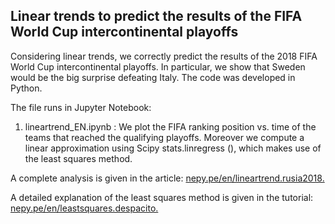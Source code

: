 ## Linear trends to predict the results of the FIFA World Cup intercontinental playoffs

Considering linear trends, we correctly predict the results of the 2018 FIFA World Cup intercontinental playoffs. In particular, we show that Sweden would be the big surprise defeating Italy. The code was developed in Python.

The file runs in Jupyter Notebook: 

1. lineartrend_EN.ipynb : We plot the FIFA ranking position vs. time of the teams that reached the qualifying playoffs. Moreover we compute a linear approximation using Scipy stats.linregress (), which makes use of the least squares method.

A complete analysis is given in the article: [nepy.pe/en/lineartrend.rusia2018.](http://www.nepy.pe/en/education/linear-trends-to-predict-the-results-of-the-world-cup-qualification-play-offs/) 

A detailed explanation of the least squares method is given in the tutorial: [nepy.pe/en/leastsquares.despacito.](http://www.nepy.pe/en/tutorial/least-squares-method/) 
